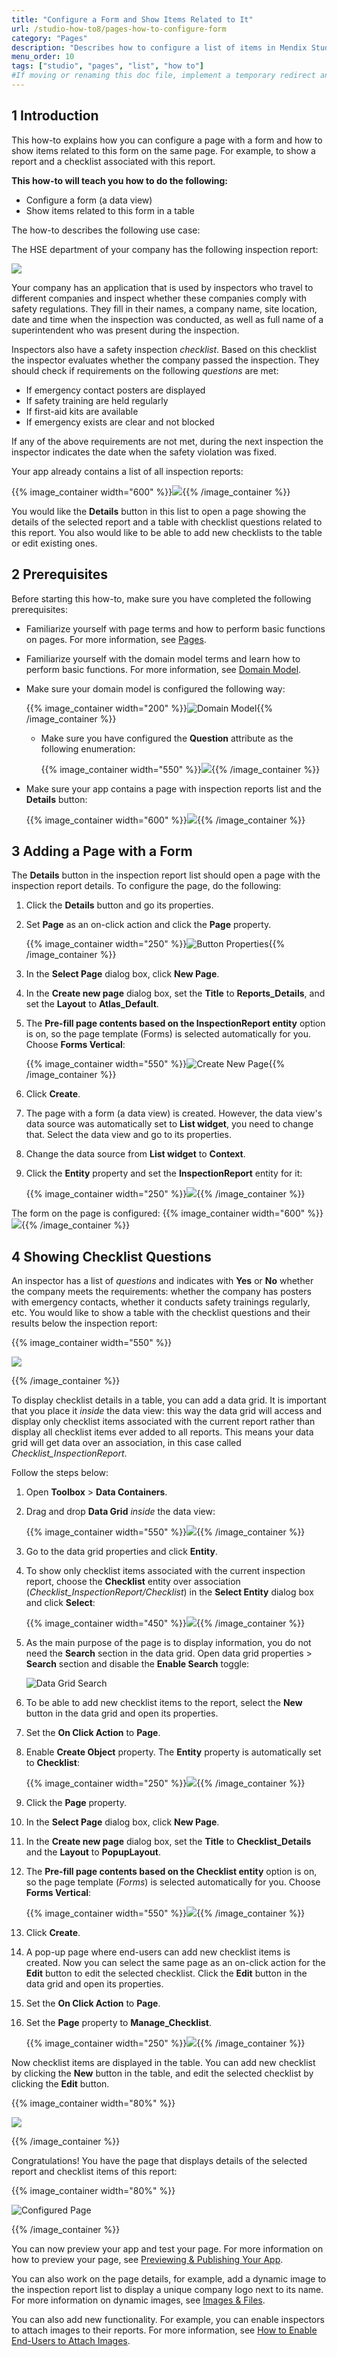 ```yaml
---
title: "Configure a Form and Show Items Related to It"
url: /studio-how-to8/pages-how-to-configure-form
category: "Pages"
description: "Describes how to configure a list of items in Mendix Studio."
menu_order: 10
tags: ["studio", "pages", "list", "how to"]
#If moving or renaming this doc file, implement a temporary redirect and let the respective team know they should update the URL in the product. See Mapping to Products for more details.
---
```


## 1 Introduction 

This how-to explains how you can configure a page with a form and how to show items related to this form on the same page. For example, to show a report and a checklist associated with this report. 

**This how-to will teach you how to do the following:**

* Configure a form (a data view)
* Show items related to this form in a table 

The how-to describes the following use case: 

The HSE department of your company has the following inspection report:

![](attachments/pages-how-to-configure-form/report-example.png)

Your company has an application that is used by inspectors who travel to different companies and inspect whether these companies comply with safety regulations. They fill in their names, a company name, site location, date and time when the inspection was conducted, as well as full name of a superintendent who was present during the inspection. 

Inspectors also have a safety inspection *checklist*. Based on this checklist the inspector evaluates whether the company passed the inspection. They should check if requirements on the following *questions* are met:

* If emergency contact posters are displayed
* If safety training are held regularly
* If first-aid kits are available 
* If emergency exists are clear and not blocked

If any of the above requirements are not met, during the next inspection the inspector indicates the date when the safety violation was fixed. 

Your app already contains a list of all inspection reports:

{{% image_container width="600" %}}![](attachments/pages-how-to-configure-form/inspection-report-list.png){{% /image_container %}}

You would like the **Details** button in this list to open a page showing the details of the selected report and a table with checklist questions related to this report. You also would like to be able to add new checklists to the table or edit existing ones. 

## 2 Prerequisites

Before starting this how-to, make sure you have completed the following prerequisites:

* Familiarize yourself with page terms and how to perform basic functions on pages. For more information, see [Pages](/studio8/page-editor). 

* Familiarize yourself with the domain model terms and learn how to perform basic functions. For more information, see [Domain Model](/studio8/domain-models).

* Make sure your domain model is configured the following way:

    {{% image_container width="200" %}}![Domain Model](attachments/pages-how-to-configure-form/domain-model.png){{% /image_container %}}

    * Make sure you have configured the **Question** attribute as the following enumeration:

		{{% image_container width="550" %}}![](attachments/pages-how-to-configure-form/enumeration.png){{% /image_container %}}

* Make sure your app contains a page with inspection reports list and the **Details** button:

    {{% image_container width="600" %}}![](attachments/pages-how-to-configure-form/inspection-report-list.png){{% /image_container %}}

## 3 Adding a Page with a Form

The **Details** button in the inspection report list should open a page with the inspection report details. To configure the page, do the following:

1. Click the **Details** button and go its properties.

2. Set **Page** as an on-click action and click the **Page** property.

	{{% image_container width="250" %}}![Button Properties](attachments/pages-how-to-configure-form/button-properties.png){{% /image_container %}}

3.  In the **Select Page** dialog box, click **New Page**.

1.  In the **Create new page** dialog box, set the **Title** to **Reports_Details**, and set the **Layout** to **Atlas_Default**. 

2.  The **Pre-fill page contents based on the InspectionReport entity** option is on, so the page template (Forms) is selected automatically for you. Choose **Forms Vertical**:

	{{% image_container width="550" %}}![Create New Page](attachments/pages-how-to-configure-form/create-new-page.png){{% /image_container %}}

3. Click **Create**.
	
3. The page with a form (a data view) is created. However, the data view's data source was automatically set to **List widget**, you need to change that. Select the data view and go to its properties.

1. Change the data source from **List widget** to **Context**.

2. Click the **Entity** property and set the **InspectionReport** entity for it:

      {{% image_container width="250" %}}![](attachments/pages-how-to-configure-form/data-view-source.png){{% /image_container %}} 

The form on the page is configured: 
{{% image_container width="600" %}}![](attachments/pages-how-to-configure-form/data-view-configured.png){{% /image_container %}}

## 4 Showing Checklist Questions

An inspector has a list of *questions* and indicates with **Yes** or **No** whether the company meets the requirements: whether the company has posters with emergency contacts, whether it conducts safety trainings regularly, etc. You would like to show a table with the checklist questions and their results below the inspection report: 

{{% image_container width="550" %}}

![](attachments/pages-how-to-configure-form/inspection-report-example.png)

{{% /image_container %}}

To display checklist details in a table, you can add a data grid. It is important that you place it *inside* the data view: this way the data grid will access and display only checklist items associated with the current report rather than display all checklist items ever added to all reports. This means your data grid will get data over an association, in this case called *Checklist_InspectionReport*.

Follow the steps below:

1. Open **Toolbox** > **Data Containers**.

2. Drag and drop **Data Grid** *inside* the data view:

    {{% image_container width="550" %}}![](attachments/pages-how-to-configure-form/data-grid-inside-data-view.png){{% /image_container %}}

3. Go to the data grid properties and click **Entity**.  

4. To show only checklist items associated with the current inspection report, choose the **Checklist** entity over association (*Checklist_InspectionReport/Checklist*) in the **Select Entity** dialog box and click **Select**:

    {{% image_container width="450" %}}![](attachments/pages-how-to-configure-form/data-grid-over-association.png){{% /image_container %}}

5. As the main purpose of the page is to display information, you do not need the **Search** section in the data grid. Open data grid properties > **Search** section and disable the **Enable Search** toggle:

    ![Data Grid Search](attachments/pages-how-to-configure-form/data-grid-search.png)

6. To be able to add new checklist items to the report, select the **New** button in the data grid and open its properties.

7. Set the **On Click Action** to **Page**. 

8. Enable **Create Object** property. The **Entity** property is automatically set to **Checklist**:

    {{% image_container width="250" %}}![](attachments/pages-how-to-configure-form/new-button-properties.png){{% /image_container %}}

9. Click the **Page** property.

10. In the **Select Page** dialog box, click **New Page**.

11. In the **Create new page** dialog box, set the **Title** to **Checklist_Details** and the **Layout** to **PopupLayout**. 

12. The **Pre-fill page contents based on the Checklist entity** option is on, so the page template (*Forms*) is selected automatically for you. Choose **Forms Vertical**: 
	
	{{% image_container width="550" %}}![](attachments/pages-how-to-configure-form/manage-checklist.png){{% /image_container %}}

13. Click **Create**.

14. A pop-up page where end-users can add new checklist items is created. Now you can select the same page as an on-click action for the **Edit** button to edit the selected checklist. Click the **Edit** button in the data grid and open its properties.

15. Set the **On Click Action** to **Page**.

16. Set the **Page** property to **Manage_Checklist**.

      {{% image_container width="250" %}}![](attachments/pages-how-to-configure-form/edit-button-properties.png){{% /image_container %}}

Now checklist items are displayed in the table. You can add new checklist by clicking the **New** button in the table, and edit the selected checklist by clicking the **Edit** button.

{{% image_container width="80%" %}}

![](attachments/pages-how-to-configure-form/data-grid-configured.png)

{{% /image_container %}}

Congratulations! You have the page that displays details of the selected report and checklist items of this report:

{{% image_container width="80%" %}}

![Configured Page](attachments/pages-how-to-configure-form/configured-page.png)

{{% /image_container %}}

You can now preview your app and test your page. For more information on how to preview your page, see [Previewing & Publishing Your App](/studio8/publishing-app).

You can also work on the page details, for example, add a dynamic image to the inspection report list to display a unique company logo next to its name. For more information on dynamic images, see [Images & Files](/studio8/page-editor-widgets-images-and-files). 

You can also add new functionality. For example, you can enable inspectors to attach images to their reports. For more information, see [How to Enable End-Users to Attach Images](pages-how-to-attach-images).